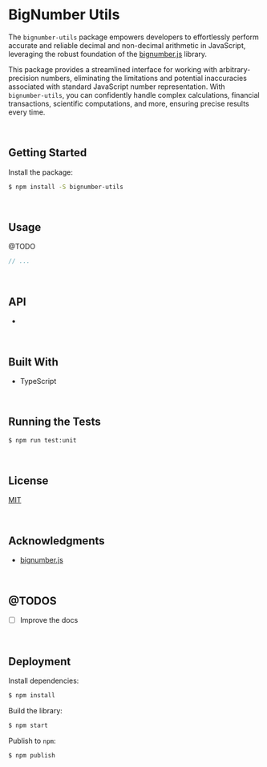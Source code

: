 # BigNumber Utils

The `bignumber-utils` package empowers developers to effortlessly perform accurate and reliable decimal and non-decimal arithmetic in JavaScript, leveraging the robust foundation of the [bignumber.js](https://github.com/MikeMcl/bignumber.js) library.

This package provides a streamlined interface for working with arbitrary-precision numbers, eliminating the limitations and potential inaccuracies associated with standard JavaScript number representation. With `bignumber-utils`, you can confidently handle complex calculations, financial transactions, scientific computations, and more, ensuring precise results every time.



</br>

## Getting Started

Install the package:
```bash
$ npm install -S bignumber-utils
```





</br>

## Usage

@TODO

```typescript
// ...
```





</br>

## API

- 



<br/>

## Built With

- TypeScript




<br/>

## Running the Tests

```bash
$ npm run test:unit
```





<br/>

## License

[MIT](https://choosealicense.com/licenses/mit/)





<br/>

## Acknowledgments

- [bignumber.js](https://github.com/MikeMcl/bignumber.js)



<br/>

## @TODOS

- [ ] Improve the docs





<br/>

## Deployment

Install dependencies:
```bash
$ npm install
```


Build the library:
```bash
$ npm start
```


Publish to `npm`:
```bash
$ npm publish
```

